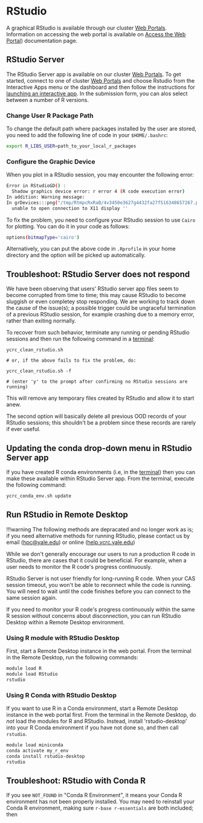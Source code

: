# RStudio

A graphical RStudio is available through our cluster [Web Portals](/clusters-at-yale/access/ood).
Information on accessing the web portal is available on [Access the Web Portal](/clusters-at-yale/access/ood)) documentation page.

## RStudio Server

The RStudio Server app is available on our cluster [Web Portals](/clusters-at-yale/access/ood). 
To get started, connect to one of cluster [Web Portals](/clusters-at-yale/access/ood) and choose Rstudio from the Interactive Apps menu or the dashboard and then follow the instructions for [launching an interactive app](/clusters-at-yale/access/ood/#launch-an-interactive-app).
In the submission form, you can alos select between a number of R versions.

### Change User R Package Path
To change the default path where packages installed by the user are stored, you need to add the following line of code in your `$HOME/.bashrc`:

```bash
export R_LIBS_USER=path_to_your_local_r_packages
```

### Configure the Graphic Device
When you plot in a RStudio session, you may encounter the following error:

``` bash
Error in RStudioGD() : 
  Shadow graphics device error: r error 4 (R code execution error)
In addition: Warning message:
In grDevices:::png("/tmp/RtmpcRxRaB/4v3450e3627g4432fa27f516348657267.png",  :
  unable to open connection to X11 display ''
```

To fix the problem, you need to configure your RStudio session to use `Cairo` for plotting. 
You can do it in your code as follows: 

```bash
options(bitmapType='cairo')
```

Alternatively, you can put the above code in `.Rprofile` in your home directory and the option will be picked up automatically. 

## Troubleshoot: RStudio Server does not respond

We have been observing that users' RStudio server app files seem to become corrupted from time to time; this may cause RStudio to become sluggish or even completey stop responding. We are working to track down the cause of the issue(s); a possible trigger could be ungraceful termination of a previous RStudio session, for example crashing due to a memory error, rather than exiting normally.

To recover from such behavior, terminate any running or pending RStudio sessions and then run the following command in a [terminal](/clusters-at-yale/access/ood#terminal):

```
ycrc_clean_rstudio.sh

# or, if the above fails to fix the problem, do:

ycrc_clean_rstudio.sh -f

# (enter 'y' to the prompt after confirming no RStudio sessions are running)
```

This will remove any temporary files created by RStudio and allow it to start anew.

The second option will basically delete all previous OOD records of your RStudio sessions; this shouldn't be a problem since these records are rarely if ever useful.

## Updating the conda drop-down menu in RStudio Server app

If you have created R conda environments (i.e, in the [terminal](/clusters-at-yale/access/ood#terminal))
then you can make these available within RStudio Server app. From the terminal, execute the following command:

``` bash
ycrc_conda_env.sh update
```


## Run RStudio in Remote Desktop

!!!warning
    The following methods are depracated and no longer work as is; if you need alternative methods for running RStudio, please contact us by email ([hpc@yale.edu](mailto:hpc@yale.edu)) or online ([help.ycrc.yale.edu](https://help.ycrc.yale.edu))

While we don't generally encourage our users to run a production R code in RStudio, there are cases that it could be beneficial. 
For example, when a user needs to monitor the R code's progress continuously.

RStudio Server is not user friendly for long-running R code.
When your CAS session timeout, you won't be able to reconnect
while the code is running.
You will need to wait until the code finishes before you can connect to the same session again. 

If you need to monitor your R code's progress continuously within the same R session without concerns about disconnection, 
you can run RStudio Desktop within a Remote Desktop environment.

### Using R module with RStudio Desktop

First, start a Remote Desktop instance in the web portal. From the terminal in the Remote Desktop, run the following commands:

```bash
module load R
module load RStudio
rstudio
```

### Using R Conda with RStudio Desktop

If you want to use R in a Conda environment, start a Remote Desktop instance in the web portal first. 
From the terminal in the Remote Desktop, do *not* load the modules for R and RStudio. 
Instead, install 'rstudio-desktop' into your R Conda environment if you have not done so, 
and then call `rstudio`.  

```bash
module load miniconda
conda activate my_r_env
conda install rstudio-desktop
rstudio
```

## Troubleshoot: RStudio with Conda R

If you see `NOT_FOUND` in "Conda R Environment", it means your Conda R environment has not been properly installed. You may need to reinstall your Conda R environment, making sure `r-base r-essentials` are both included; then
